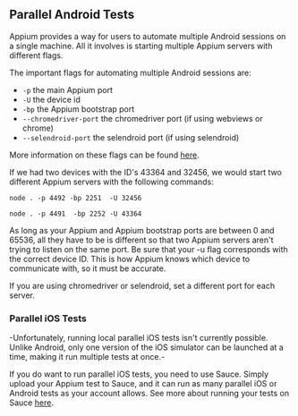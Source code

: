 ## Parallel Android Tests

Appium provides a way for users to automate multiple Android sessions on a single machine. All it involves is starting multiple Appium servers with different flags.

The important flags for automating multiple Android sessions are:

- `-p` the main Appium port
- `-U` the device id
- `-bp` the Appium bootstrap port
- `--chromedriver-port` the chromedriver port (if using webviews or chrome)
- `--selendroid-port` the selendroid port (if using selendroid)

More information on these flags can be found [here](../writing-running-appium/caps.md).

If we had two devices with the ID's 43364 and 32456, we would start two different Appium servers with the following commands:

`node . -p 4492 -bp 2251  -U 32456`

`node . -p 4491  -bp 2252 -U 43364`

As long as your Appium and Appium bootstrap ports are between 0 and 65536, all they have to be is different so that two Appium servers aren't trying to listen on the same port. Be sure that your -u flag corresponds with the correct device ID. This is how Appium knows which device to communicate with, so it must be accurate.

If you are using chromedriver or selendroid, set a different port for each server.

### Parallel iOS Tests

-Unfortunately, running local parallel iOS tests isn't currently possible. Unlike Android, only one version of the iOS simulator can be launched at a time, making it run multiple tests at once.-

If you do want to run parallel iOS tests, you need to use Sauce. Simply upload your Appium test to Sauce, and it can run as many parallel iOS or Android tests as your account allows. See more about running your tests on Sauce [here](https://docs.saucelabs.com/tutorials/appium/).

